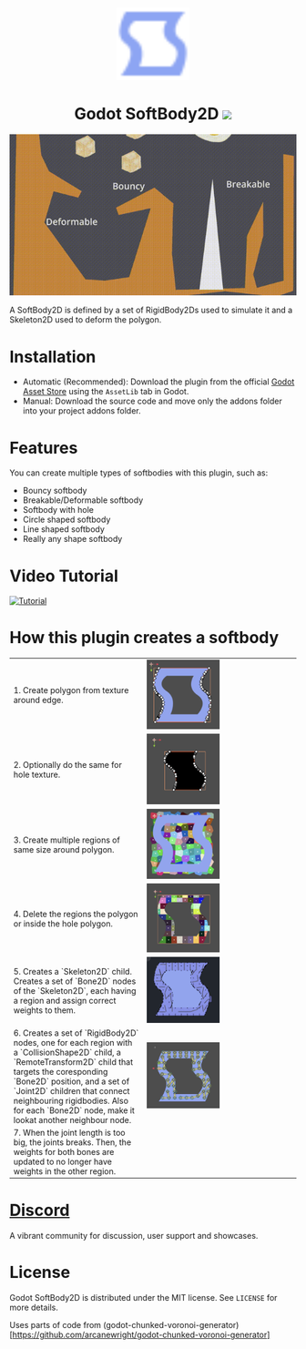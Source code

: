 <p align="center">
	<img width="128px" src="addons/softbody2d/softbody2d.svg"/> 
	<h1 align="center">Godot SoftBody2D <img src="https://img.shields.io/badge/Godot-v4.1-%23478cbf?logo=godot-engine&logoColor=white"/></h1> 
</p>
<p align="center">
<img src="docs/godot_softbody.gif"/>
</p>

A SoftBody2D is defined by a set of RigidBody2Ds used to simulate it and a Skeleton2D used to deform the polygon.

# Installation

- Automatic (Recommended): Download the plugin from the official [Godot Asset Store](https://godotengine.org/asset-library/asset/1621) using the `AssetLib` tab in Godot.
- Manual: Download the source code and move only the addons folder into your project addons folder.

# Features

You can create multiple types of softbodies with this plugin, such as:

- Bouncy softbody
- Breakable/Deformable softbody
- Softbody with hole
- Circle shaped softbody
- Line shaped softbody
- Really any shape softbody

# Video Tutorial

[![Tutorial](https://img.youtube.com/vi/By_AfqLxAKw/0.jpg)](https://www.youtube.com/watch?v=By_AfqLxAKw)

# How this plugin creates a softbody

<table>

<tr>
<td>
1. Create polygon from texture around edge.
</td>
<td>
<img width="128px"src="docs/texture_edge.png"/> 
</td>
</tr>

<tr>
<td>
2. Optionally do the same for hole texture.
</td>
<td>
<img width="128px"src="docs/texture_inner.png"/> 
</td>
</tr>

<tr>
<td>
3. Create multiple regions of same size around polygon.
</td>
<td>
<img width="128px"src="docs/texture_regions.png"/> 
</td>
</tr>

<tr>
<td>
4. Delete the regions the polygon or inside the hole polygon.
</td>
<td>
<img width="128px"src="docs/texture_regions_cut.png"/> 
</td>
</tr>

<tr>
<td>
5. Creates a `Skeleton2D` child. Creates a set of `Bone2D` nodes of the `Skeleton2D`, each having a region and assign correct weights to them.
</td>
<td>
<img width="128px"src="docs/skeleton_regions.png"/> 
</td>
</tr>


<tr>
<td>
6. Creates a set of `RigidBody2D` nodes, one for each region with a `CollisionShape2D` child, a `RemoteTransform2D` child that targets the coresponding `Bone2D` position, and a set of `Joint2D` children that connect neighbouring rigidbodies. Also for each `Bone2D` node, make it lookat another neighbour node.
</td>
<td>
<img width="128px"src="docs/softbody_final.png"/> 
</td>
</tr>
<tr>

<td>
7. When the joint length is too big, the joints breaks. Then, the weights for both bones are updated to no longer have weights in the other region.
</td>
<td width=256>
</td>
</tr>
</table>

# [Discord](https://discord.gg/56dMud8HYn)

A vibrant community for discussion, user support and showcases.

# License

Godot SoftBody2D is distributed under the MIT license. See `LICENSE` for more details.

Uses parts of code from (godot-chunked-voronoi-generator)[https://github.com/arcanewright/godot-chunked-voronoi-generator]
